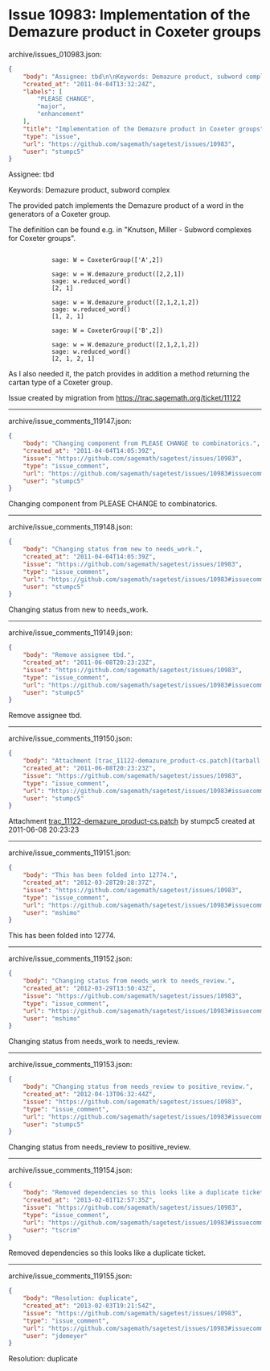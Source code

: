 # Issue 10983: Implementation of the Demazure product in Coxeter groups

archive/issues_010983.json:
```json
{
    "body": "Assignee: tbd\n\nKeywords: Demazure product, subword complex\n\nThe provided patch implements the Demazure product of a word in the generators of a Coxeter group.\n\nThe definition can be found e.g. in \"Knutson, Miller - Subword complexes for Coxeter groups\".\n\n\n```\n\n            sage: W = CoxeterGroup(['A',2])\n\n            sage: w = W.demazure_product([2,2,1])\n            sage: w.reduced_word()\n            [2, 1]\n\n            sage: w = W.demazure_product([2,1,2,1,2])\n            sage: w.reduced_word()\n            [1, 2, 1]\n\n            sage: W = CoxeterGroup(['B',2])\n\n            sage: w = W.demazure_product([2,1,2,1,2])\n            sage: w.reduced_word()\n            [2, 1, 2, 1]\n```\n\n\nAs I also needed it, the patch provides in addition a method returning the cartan type of a Coxeter group.\n\nIssue created by migration from https://trac.sagemath.org/ticket/11122\n\n",
    "created_at": "2011-04-04T13:32:24Z",
    "labels": [
        "PLEASE CHANGE",
        "major",
        "enhancement"
    ],
    "title": "Implementation of the Demazure product in Coxeter groups",
    "type": "issue",
    "url": "https://github.com/sagemath/sagetest/issues/10983",
    "user": "stumpc5"
}
```
Assignee: tbd

Keywords: Demazure product, subword complex

The provided patch implements the Demazure product of a word in the generators of a Coxeter group.

The definition can be found e.g. in "Knutson, Miller - Subword complexes for Coxeter groups".


```

            sage: W = CoxeterGroup(['A',2])

            sage: w = W.demazure_product([2,2,1])
            sage: w.reduced_word()
            [2, 1]

            sage: w = W.demazure_product([2,1,2,1,2])
            sage: w.reduced_word()
            [1, 2, 1]

            sage: W = CoxeterGroup(['B',2])

            sage: w = W.demazure_product([2,1,2,1,2])
            sage: w.reduced_word()
            [2, 1, 2, 1]
```


As I also needed it, the patch provides in addition a method returning the cartan type of a Coxeter group.

Issue created by migration from https://trac.sagemath.org/ticket/11122





---

archive/issue_comments_119147.json:
```json
{
    "body": "Changing component from PLEASE CHANGE to combinatorics.",
    "created_at": "2011-04-04T14:05:39Z",
    "issue": "https://github.com/sagemath/sagetest/issues/10983",
    "type": "issue_comment",
    "url": "https://github.com/sagemath/sagetest/issues/10983#issuecomment-119147",
    "user": "stumpc5"
}
```

Changing component from PLEASE CHANGE to combinatorics.



---

archive/issue_comments_119148.json:
```json
{
    "body": "Changing status from new to needs_work.",
    "created_at": "2011-04-04T14:05:39Z",
    "issue": "https://github.com/sagemath/sagetest/issues/10983",
    "type": "issue_comment",
    "url": "https://github.com/sagemath/sagetest/issues/10983#issuecomment-119148",
    "user": "stumpc5"
}
```

Changing status from new to needs_work.



---

archive/issue_comments_119149.json:
```json
{
    "body": "Remove assignee tbd.",
    "created_at": "2011-06-08T20:23:23Z",
    "issue": "https://github.com/sagemath/sagetest/issues/10983",
    "type": "issue_comment",
    "url": "https://github.com/sagemath/sagetest/issues/10983#issuecomment-119149",
    "user": "stumpc5"
}
```

Remove assignee tbd.



---

archive/issue_comments_119150.json:
```json
{
    "body": "Attachment [trac_11122-demazure_product-cs.patch](tarball://root/attachments/some-uuid/ticket11122/trac_11122-demazure_product-cs.patch) by stumpc5 created at 2011-06-08 20:23:23",
    "created_at": "2011-06-08T20:23:23Z",
    "issue": "https://github.com/sagemath/sagetest/issues/10983",
    "type": "issue_comment",
    "url": "https://github.com/sagemath/sagetest/issues/10983#issuecomment-119150",
    "user": "stumpc5"
}
```

Attachment [trac_11122-demazure_product-cs.patch](tarball://root/attachments/some-uuid/ticket11122/trac_11122-demazure_product-cs.patch) by stumpc5 created at 2011-06-08 20:23:23



---

archive/issue_comments_119151.json:
```json
{
    "body": "This has been folded into 12774.",
    "created_at": "2012-03-28T20:28:37Z",
    "issue": "https://github.com/sagemath/sagetest/issues/10983",
    "type": "issue_comment",
    "url": "https://github.com/sagemath/sagetest/issues/10983#issuecomment-119151",
    "user": "mshimo"
}
```

This has been folded into 12774.



---

archive/issue_comments_119152.json:
```json
{
    "body": "Changing status from needs_work to needs_review.",
    "created_at": "2012-03-29T13:50:43Z",
    "issue": "https://github.com/sagemath/sagetest/issues/10983",
    "type": "issue_comment",
    "url": "https://github.com/sagemath/sagetest/issues/10983#issuecomment-119152",
    "user": "mshimo"
}
```

Changing status from needs_work to needs_review.



---

archive/issue_comments_119153.json:
```json
{
    "body": "Changing status from needs_review to positive_review.",
    "created_at": "2012-04-13T06:32:44Z",
    "issue": "https://github.com/sagemath/sagetest/issues/10983",
    "type": "issue_comment",
    "url": "https://github.com/sagemath/sagetest/issues/10983#issuecomment-119153",
    "user": "stumpc5"
}
```

Changing status from needs_review to positive_review.



---

archive/issue_comments_119154.json:
```json
{
    "body": "Removed dependencies so this looks like a duplicate ticket.",
    "created_at": "2013-02-01T12:57:35Z",
    "issue": "https://github.com/sagemath/sagetest/issues/10983",
    "type": "issue_comment",
    "url": "https://github.com/sagemath/sagetest/issues/10983#issuecomment-119154",
    "user": "tscrim"
}
```

Removed dependencies so this looks like a duplicate ticket.



---

archive/issue_comments_119155.json:
```json
{
    "body": "Resolution: duplicate",
    "created_at": "2013-02-03T19:21:54Z",
    "issue": "https://github.com/sagemath/sagetest/issues/10983",
    "type": "issue_comment",
    "url": "https://github.com/sagemath/sagetest/issues/10983#issuecomment-119155",
    "user": "jdemeyer"
}
```

Resolution: duplicate
